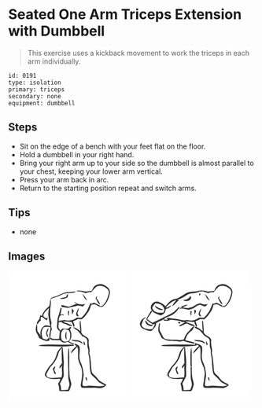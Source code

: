 # Seated One Arm Triceps Extension with Dumbbell
> This exercise uses a kickback movement to work the triceps in each arm individually.

``` 
id: 0191 
type: isolation 
primary: triceps 
secondary: none 
equipment: dumbbell 
``` 

## Steps

 - Sit on the edge of a bench with your feet flat on the floor.
 - Hold a dumbbell in your right hand.
 - Bring your right arm up to your side so the dumbbell is almost parallel to your chest, keeping your lower arm vertical.
 - Press your arm back in arc.
 - Return to the starting position repeat and switch arms.

## Tips

 - none

## Images

<svg width="184pt" height="200pt" viewBox="0 0 184 200" xmlns="http://www.w3.org/2000/svg">
  <g fill="#FFF">
    <path d="M0 0h184v200H0V0m130.98 23.97c-1.64 1.99-2.47 4.5-3.64 6.76-3.35.04-6.65.77-9.99.79-4.04-.97-8.11-1.91-12.27-1.09-.21.29-.62.89-.83 1.19 4.91-.98 9.4 1.07 13.97 2.44a18.23 18.23 0 0 1 8.29-1.34c3.08-2.94 5.24-6.94 8.98-9.09 4.26-1.36 9.19-.64 12.83 2.01 2.87 1.75 5.99 4.56 5.08 8.32-1.51 6.47-3.68 13.19-8.37 18.1-1.27 1.67-3.54 1.48-5.36 2.03l.08-1.25c-3.05-1.05-5.62-3.09-8.69-4.08-1.72.55-3.44 1.09-5.15 1.68l-.68-1.45c-1.35 4.23-3.54 8.1-5.13 12.23-2.44 3.8-5.24 7.42-8.56 10.49-2.25-.19-4.51-.29-6.76-.33-5.43 3.92-12.4 5.81-18.92 3.57-3 .47-6.01.88-8.99 1.45.12-2.64.72-5.27 2.12-7.53 1.53-1.07 3.51-2.03 5.08-.47.13-.64.25-1.27.37-1.91-1.66.03-3.32.11-4.97.23.7-2.6 1.34-5.23 1.65-7.92.75-.92.07-2.66-1.14-2.48-1.27 4.23-2.1 8.59-3.59 12.76-2.01 5.05-1.43 10.57-2.01 15.87-.4 3.25 1.88 5.81 4.58 7.21-1.43 3.8-.46 7.95-1.6 11.8-4.43-.35-9.32.75-13.19-2 .25-3.04.45-6.1.99-9.1.35-1.71 2.04-3.31 1.08-5.1-1.31-2.83-.75-5.93-.24-8.87-2.5-6.98-2.32-14.58-1.86-21.88.9-4.41 1.12-8.9.49-13.36 1.41-.87 2.66-2.14 4.34-2.45 5.14-.99 9.77-3.56 14.5-5.71 6.2-2.29 13.14-.35 19.24-3.03-.17-.26-.51-.78-.69-1.04-4.25.83-8.58 1.06-12.9 1.28-5.05.87-9.62 3.28-14.26 5.33-3.36 1.54-7.77 1.34-10.12 4.61-1.61 3.56-.71 7.71-2.3 11.32-4.96 3.8-9.45 8.84-11.22 14.94-.57-.31-1.72-.92-2.29-1.22-.61 2-1.13 4.04-1.54 6.09-1.66 1.7-2.95 3.69-3.94 5.84.45.76.9 1.53 1.36 2.29.95-2.43 2.51-4.56 4.74-5.95.31-1.84-1.19-5.35 1.47-5.83 2.91 1.46 4.94 4.37 8.11 5.46.33-1.39.64-2.78.95-4.17-.61.29-1.85.87-2.46 1.16-1.81-1.41-4.89-2.76-3.93-5.59 1.62-4.04 5.17-7.02 8.08-10.17.19 4.13-1.4 8.2-.5 12.31.88 5.08 1.46 10.23 2.96 15.19-2.29-.52-4.61-.89-6.92-1.27-6.92 1.86-9.51 10.3-7.79 16.63-1.12-2.36-2.38-4.69-4.42-6.4-2.04-3.95.11-8.63-1.96-12.5-.44 4.19-2.14 8.59-.53 12.73 1.44 3.01 3.48 5.75 4.44 8.98 4.78 2.27 9.77 5.71 15.33 4.18.4-1.12.8-2.24 1.24-3.35.49.49 1.48 1.48 1.97 1.98 4.45.38 8.94.74 13.4.59 1.04 1.02 2 2.13 3.18 2.99 3.02 1.18 6.27.17 9.33-.24 2.88 1.67 6.18 4.47 9.66 2.72-3.09-.79-5.9-2.29-8.68-3.8 5.2-4.3 4.45-12.56 1.6-17.96.56-1.14 2.22-2.07 1.77-3.49-1.77-1.38-3.1 1.54-4.56 2.16-2.8.2-5.62.36-8.38-.26-1.15 1.04-2.3 2.08-3.45 3.11-1.02-1.65-2.57-3.13-2.89-5.12-.04-2.54.44-5.06.55-7.6 1.4-.11 2.8-.25 4.2-.38 1.21 2.87 4.76 2.23 7 3.74 2.73 1.15 5.62 3.15 8.68 2.39l.86-.43c-4.37-2.77-9.61-4.1-14.48-5.87 4.32-1.42 8.79.3 13.21.11 1.37 2.56 2.16 5.38 3.43 8 2.48-2.75-.45-6.07-1.18-8.97 2.36-1.01 4.67-2.15 7.03-3.19 1.94-.43 3.91.32 5.88.2 4.07-2.31 6.46-6.37 9.24-9.95 3.14-3.34 3.95-8.01 5.46-12.18 2.66-.54 5.65-1.3 8.06.46 2.92 1.58 6.73 3.8 9.99 2.09 6.26-5.29 9.59-13.44 10.62-21.43.41-5.43-4.51-8.98-8.76-11.24-4.88-2.78-11.36-1.49-15.38 2.23M88.29 39.92c-3.2.81-6.56 1.13-9.58 2.55 4.05 1.26 8.29-.18 11.82-2.2.05-1.66.49-3.25.9-4.84-1.86.88-2.96 2.44-3.14 4.49m24.23-4.5c.65.93 1.34 1.83 2.06 2.72.85 3.27 3.04 5.74 6.03 7.26-2.45-3.48-4.14-7.88-8.09-9.98m21.9 3.73c-.43.96-.85 1.93-1.27 2.9 2.49 2.97 2.81 8.13 7.05 9.21-1.22-3.51-3.5-6.47-5.6-9.48.32-.76.63-1.52.95-2.27l-1.13-.36m-34.25 8.03c1.19 1.19 2.5 2.25 3.82 3.3-3.8 1.26-7.46 2.89-11.24 4.22-2.86-.21-5.71-.66-8.31-1.93-1.37-.44-4.19-1.04-3.62 1.32.25.25.75.73 1 .98 3.75.37 7.54 2.24 11.3.95 3.89-1.06 7.91-1.51 11.8-2.6 2.9-.82 5.78.38 8.54 1.17 1.62-1.11 2.82-2.67 3.91-4.28-3.82 1.86-7.99.9-11.91-.05-1.83-.93-3.27-2.53-5.29-3.08m3.43 18.01c-.51 1.92 1.66 5.38 3.67 3.9-.53-1.44-1.23-2.81-1.88-4.19.98-2.67 2-5.36 2.33-8.2-2.23 2.29-3 5.58-4.12 8.49m-6.89-7.71c.18 3.06.44 6.12.7 9.18 1.13-1.78 1.9-3.75 2.63-5.71-.96-1.29-2.02-2.52-3.33-3.47m-5.1 3.32c-.67 2.64-1.3 5.65.85 7.8-.05-2.23 0-4.47.56-6.64-.35-.29-1.06-.87-1.41-1.16m17.4 17.09c.07 4.73.24 9.49 1.01 14.17-3.41-2.67-7.01-5.48-11.45-6.07 2.46 2.34 5.54 3.88 8.04 6.18 2.17 2.41 4.02 5.09 6.33 7.38l-.95.72h2.81c2.04 1.71 5.17 2.85 5.59 5.83.59 4.32-.39 8.86 1.25 13.03 1.16 2.82-.09 5.91.87 8.76 2.44 9.76.81 20.11 3.72 29.76 3.25 3.79 7.32 6.81 10.43 10.75 2.64 3.33 7.07 4.04 10.31 6.56-8.98 2.91-18.5-.71-27.65.83-2.04.03-5.49.85-6.22-1.79.2-5.02 1.5-9.95 1.94-14.95-.51-7.11-1.98-14.24-5.15-20.67-2.96-6.9-.21-14.29-.93-21.42-.55-3.67-4.66-4.75-7.6-5.76-.6 1.84 1.46 2.58 2.49 3.65-3.19 3.37-7.7 6.35-8.35 11.31 3.46-3.24 6.59-6.81 9.79-10.3 2.77 7.12-.36 15.05 2.26 22.22 1.1 4.48 4.02 8.32 4.61 12.94 1.87 7.95-.89 16-1.72 23.9.43 1.36.76 3.7 2.66 3.55 7.57.88 15.21-.56 22.8.41 5.05.84 10.89-.56 13.75-5.12-3.32-1.78-6.7-3.49-9.84-5.58-2.69-1.72-3.94-4.85-6.28-6.95-2.36-2.49-6.05-4.34-6.34-8.17-1.29-9.22-.93-18.7-3.6-27.7 1.88-6.49-2.36-12.97-.62-19.49-1.42-6.31-9.74-6.09-11.58-11.99.22-6.08-.62-12.24-1.47-18.26-.23.57-.68 1.7-.91 2.27m4.24 23.36c.31.31.31.31 0 0m-17.46 3.84c3.64 3.95 9.53 1.75 13.89 4.17 1.35.72 2.7 1.46 4.09 2.12-3.19-7.08-11.92-4.57-17.98-6.29m19.1 2.21c.28 2.23-.71 5.59 2.34 6.25.17-2.39-.61-4.59-2.34-6.25m-68.95 7.34c6.03.76 12.11.38 18.16.45 12.15.39 24.43.86 36.47-.99-.5-.56-1-1.11-1.5-1.66-14.33.58-28.76-.43-43.12.23-3.4.21-7.04-.01-10.01 1.97m29.38 8.83c-2.13 4.56-2.54 9.91-5.84 13.91-2.42 4.48-6.89 7.38-9.18 11.95-1.75 3.36-5.01 6.44-4.3 10.57 3.88 5.98 11.71 4.93 17.85 5.32 1.87.08 4.13-1.22 5.6.48-.95 2.26-2.22 4.38-3.5 6.47 1.3 3.58 1.56 7.38 2.04 11.13 3.61.45 7.25.06 10.87.37 1.46.07 3.59.33 4.38-1.26 1.38-2.99 2.3-6.2 3.07-9.4-.66-5.06-2.97-9.83-2.93-15-.81-13.73.34-27.53-.84-41.23-.66 1.99-1.17 4.04-1.2 6.15-.76 13 .51 26.02.2 39.03-.26 4.12 1.75 7.97 1.8 12.06-.58 2.55-1.49 5-2.36 7.45-3.4.17-6.79.46-10.2.51-.29-3.28-.38-6.68-2.06-9.62 2.1-3.64 3.9-7.46 5.83-11.19.15-3.04.07-6.08-.1-9.11-.48-5.66 1.04-11.33-.03-16.95-.24-6.33-1.01-12.62-1.62-18.9-.29-.06-.89-.18-1.19-.24-2.6 2.01-4.5 4.78-6.29 7.5m42.4 39.47c.37 1.99.82 4.09 2.72 5.18-.25-1.94-.65-3.85-.98-5.77-.43.15-1.3.44-1.74.59z"/>
    <path d="M53.99 86.16c3.53-.64 7.24-1.2 10.59.5-.34 3.42-.86 6.83-1.76 10.16-.7 2.39.98 4.99-.66 7.19l-.35-1.95c-.71.74-2.12 2.21-2.83 2.94-2.57-.42-6.19-.68-7.16-3.62-1.27-5.1-1.49-11 2.17-15.22m7.28 15.59c-.53-2.08-1.47-4.03-2-6.11.02-2.87 2.4-5.28 1.9-8.23-3.43 3.87-5.38 11.3.1 14.34zM83.31 90.11c2.47-1.79 5.7-.13 8.37.37 2 1.36 2.43 4.23 2.75 6.49-.1 3.78.41 9.04-3.93 10.71-3.09 1.07-8.15.61-9.14-3.18-1.42-4.65-1.62-10.63 1.95-14.39m6.07 15.23c-1.21-4.5-.55-9.12-.56-13.7-1.82 4.3-3.62 10.17.56 13.7zM81.64 117.36c-.3 7.79-.24 15.59.38 23.36-1.41 2.7-5 5.17-3.55 8.54 1.18-1.54 2.31-3.13 3.51-4.66-1.08 6.02 1.34 12.34-.91 18.15-7.17-.13-14.62 2.16-21.55-.62-1.23-1.68-1.91-3.99-.76-5.89 2.02-3.16 3.52-6.65 5.68-9.73 5.94-5.68 10.45-13.03 12.3-21.09.78-3.12 3.21-5.43 4.9-8.06M68.4 150.85c.68 2.34 1.56 4.63 2.47 6.89.47-.16 1.41-.47 1.88-.62-.77-2-1.55-4.01-2.62-5.87.62-1.88 1.26-3.74 1.73-5.66-1.73 1.18-4.05 2.82-3.46 5.26z"/>
  </g>
  <g fill="#333">
    <path d="M130.98 23.97c4.02-3.72 10.5-5.01 15.38-2.23 4.25 2.26 9.17 5.81 8.76 11.24-1.03 7.99-4.36 16.14-10.62 21.43-3.26 1.71-7.07-.51-9.99-2.09-2.41-1.76-5.4-1-8.06-.46-1.51 4.17-2.32 8.84-5.46 12.18-2.78 3.58-5.17 7.64-9.24 9.95-1.97.12-3.94-.63-5.88-.2-2.36 1.04-4.67 2.18-7.03 3.19.73 2.9 3.66 6.22 1.18 8.97-1.27-2.62-2.06-5.44-3.43-8-4.42.19-8.89-1.53-13.21-.11 4.87 1.77 10.11 3.1 14.48 5.87l-.86.43c-3.06.76-5.95-1.24-8.68-2.39-2.24-1.51-5.79-.87-7-3.74-1.4.13-2.8.27-4.2.38-.11 2.54-.59 5.06-.55 7.6.32 1.99 1.87 3.47 2.89 5.12 1.15-1.03 2.3-2.07 3.45-3.11 2.76.62 5.58.46 8.38.26 1.46-.62 2.79-3.54 4.56-2.16.45 1.42-1.21 2.35-1.77 3.49 2.85 5.4 3.6 13.66-1.6 17.96 2.78 1.51 5.59 3.01 8.68 3.8-3.48 1.75-6.78-1.05-9.66-2.72-3.06.41-6.31 1.42-9.33.24-1.18-.86-2.14-1.97-3.18-2.99-4.46.15-8.95-.21-13.4-.59-.49-.5-1.48-1.49-1.97-1.98-.44 1.11-.84 2.23-1.24 3.35-5.56 1.53-10.55-1.91-15.33-4.18-.96-3.23-3-5.97-4.44-8.98-1.61-4.14.09-8.54.53-12.73 2.07 3.87-.08 8.55 1.96 12.5 2.04 1.71 3.3 4.04 4.42 6.4-1.72-6.33.87-14.77 7.79-16.63 2.31.38 4.63.75 6.92 1.27-1.5-4.96-2.08-10.11-2.96-15.19-.9-4.11.69-8.18.5-12.31-2.91 3.15-6.46 6.13-8.08 10.17-.96 2.83 2.12 4.18 3.93 5.59.61-.29 1.85-.87 2.46-1.16-.31 1.39-.62 2.78-.95 4.17-3.17-1.09-5.2-4-8.11-5.46-2.66.48-1.16 3.99-1.47 5.83-2.23 1.39-3.79 3.52-4.74 5.95-.46-.76-.91-1.53-1.36-2.29.99-2.15 2.28-4.14 3.94-5.84.41-2.05.93-4.09 1.54-6.09.57.3 1.72.91 2.29 1.22 1.77-6.1 6.26-11.14 11.22-14.94 1.59-3.61.69-7.76 2.3-11.32 2.35-3.27 6.76-3.07 10.12-4.61 4.64-2.05 9.21-4.46 14.26-5.33 4.32-.22 8.65-.45 12.9-1.28.18.26.52.78.69 1.04-6.1 2.68-13.04.74-19.24 3.03-4.73 2.15-9.36 4.72-14.5 5.71-1.68.31-2.93 1.58-4.34 2.45.63 4.46.41 8.95-.49 13.36-.46 7.3-.64 14.9 1.86 21.88-.51 2.94-1.07 6.04.24 8.87.96 1.79-.73 3.39-1.08 5.1-.54 3-.74 6.06-.99 9.1 3.87 2.75 8.76 1.65 13.19 2 1.14-3.85.17-8 1.6-11.8-2.7-1.4-4.98-3.96-4.58-7.21.58-5.3 0-10.82 2.01-15.87 1.49-4.17 2.32-8.53 3.59-12.76 1.21-.18 1.89 1.56 1.14 2.48-.31 2.69-.95 5.32-1.65 7.92 1.65-.12 3.31-.2 4.97-.23-.12.64-.24 1.27-.37 1.91-1.57-1.56-3.55-.6-5.08.47-1.4 2.26-2 4.89-2.12 7.53 2.98-.57 5.99-.98 8.99-1.45 6.52 2.24 13.49.35 18.92-3.57 2.25.04 4.51.14 6.76.33 3.32-3.07 6.12-6.69 8.56-10.49 1.59-4.13 3.78-8 5.13-12.23l.68 1.45c1.71-.59 3.43-1.13 5.15-1.68 3.07.99 5.64 3.03 8.69 4.08l-.08 1.25c1.82-.55 4.09-.36 5.36-2.03 4.69-4.91 6.86-11.63 8.37-18.1.91-3.76-2.21-6.57-5.08-8.32-3.64-2.65-8.57-3.37-12.83-2.01-3.74 2.15-5.9 6.15-8.98 9.09-2.84-.21-5.66.26-8.29 1.34-4.57-1.37-9.06-3.42-13.97-2.44.21-.3.62-.9.83-1.19 4.16-.82 8.23.12 12.27 1.09 3.34-.02 6.64-.75 9.99-.79 1.17-2.26 2-4.77 3.64-6.76M53.99 86.16c-3.66 4.22-3.44 10.12-2.17 15.22.97 2.94 4.59 3.2 7.16 3.62.71-.73 2.12-2.2 2.83-2.94l.35 1.95c1.64-2.2-.04-4.8.66-7.19.9-3.33 1.42-6.74 1.76-10.16-3.35-1.7-7.06-1.14-10.59-.5m29.32 3.95c-3.57 3.76-3.37 9.74-1.95 14.39.99 3.79 6.05 4.25 9.14 3.18 4.34-1.67 3.83-6.93 3.93-10.71-.32-2.26-.75-5.13-2.75-6.49-2.67-.5-5.9-2.16-8.37-.37z"/>
    <path d="M88.29 39.92c.18-2.05 1.28-3.61 3.14-4.49-.41 1.59-.85 3.18-.9 4.84-3.53 2.02-7.77 3.46-11.82 2.2 3.02-1.42 6.38-1.74 9.58-2.55zM112.52 35.42c3.95 2.1 5.64 6.5 8.09 9.98-2.99-1.52-5.18-3.99-6.03-7.26-.72-.89-1.41-1.79-2.06-2.72zM134.42 39.15l1.13.36c-.32.75-.63 1.51-.95 2.27 2.1 3.01 4.38 5.97 5.6 9.48-4.24-1.08-4.56-6.24-7.05-9.21.42-.97.84-1.94 1.27-2.9zM100.17 47.18c2.02.55 3.46 2.15 5.29 3.08 3.92.95 8.09 1.91 11.91.05-1.09 1.61-2.29 3.17-3.91 4.28-2.76-.79-5.64-1.99-8.54-1.17-3.89 1.09-7.91 1.54-11.8 2.6-3.76 1.29-7.55-.58-11.3-.95-.25-.25-.75-.73-1-.98-.57-2.36 2.25-1.76 3.62-1.32 2.6 1.27 5.45 1.72 8.31 1.93 3.78-1.33 7.44-2.96 11.24-4.22-1.32-1.05-2.63-2.11-3.82-3.3zM103.6 65.19c1.12-2.91 1.89-6.2 4.12-8.49-.33 2.84-1.35 5.53-2.33 8.2.65 1.38 1.35 2.75 1.88 4.19-2.01 1.48-4.18-1.98-3.67-3.9zM96.71 57.48c1.31.95 2.37 2.18 3.33 3.47-.73 1.96-1.5 3.93-2.63 5.71-.26-3.06-.52-6.12-.7-9.18zM91.61 60.8c.35.29 1.06.87 1.41 1.16-.56 2.17-.61 4.41-.56 6.64-2.15-2.15-1.52-5.16-.85-7.8zM109.01 77.89c.23-.57.68-1.7.91-2.27.85 6.02 1.69 12.18 1.47 18.26 1.84 5.9 10.16 5.68 11.58 11.99-1.74 6.52 2.5 13 .62 19.49 2.67 9 2.31 18.48 3.6 27.7.29 3.83 3.98 5.68 6.34 8.17 2.34 2.1 3.59 5.23 6.28 6.95 3.14 2.09 6.52 3.8 9.84 5.58-2.86 4.56-8.7 5.96-13.75 5.12-7.59-.97-15.23.47-22.8-.41-1.9.15-2.23-2.19-2.66-3.55.83-7.9 3.59-15.95 1.72-23.9-.59-4.62-3.51-8.46-4.61-12.94-2.62-7.17.51-15.1-2.26-22.22-3.2 3.49-6.33 7.06-9.79 10.3.65-4.96 5.16-7.94 8.35-11.31-1.03-1.07-3.09-1.81-2.49-3.65 2.94 1.01 7.05 2.09 7.6 5.76.72 7.13-2.03 14.52.93 21.42 3.17 6.43 4.64 13.56 5.15 20.67-.44 5-1.74 9.93-1.94 14.95.73 2.64 4.18 1.82 6.22 1.79 9.15-1.54 18.67 2.08 27.65-.83-3.24-2.52-7.67-3.23-10.31-6.56-3.11-3.94-7.18-6.96-10.43-10.75-2.91-9.65-1.28-20-3.72-29.76-.96-2.85.29-5.94-.87-8.76-1.64-4.17-.66-8.71-1.25-13.03-.42-2.98-3.55-4.12-5.59-5.83h-2.81l.95-.72c-2.31-2.29-4.16-4.97-6.33-7.38-2.5-2.3-5.58-3.84-8.04-6.18 4.44.59 8.04 3.4 11.45 6.07-.77-4.68-.94-9.44-1.01-14.17zM61.27 101.75c-5.48-3.04-3.53-10.47-.1-14.34.5 2.95-1.88 5.36-1.9 8.23.53 2.08 1.47 4.03 2 6.11zM89.38 105.34c-4.18-3.53-2.38-9.4-.56-13.7.01 4.58-.65 9.2.56 13.7zM113.25 101.25c.31.31.31.31 0 0z"/>
    <path d="M95.79 105.09c6.06 1.72 14.79-.79 17.98 6.29-1.39-.66-2.74-1.4-4.09-2.12-4.36-2.42-10.25-.22-13.89-4.17zM114.89 107.3c1.73 1.66 2.51 3.86 2.34 6.25-3.05-.66-2.06-4.02-2.34-6.25zM45.94 114.64c2.97-1.98 6.61-1.76 10.01-1.97 14.36-.66 28.79.35 43.12-.23.5.55 1 1.1 1.5 1.66-12.04 1.85-24.32 1.38-36.47.99-6.05-.07-12.13.31-18.16-.45zM75.32 123.47c1.79-2.72 3.69-5.49 6.29-7.5.3.06.9.18 1.19.24.61 6.28 1.38 12.57 1.62 18.9 1.07 5.62-.45 11.29.03 16.95.17 3.03.25 6.07.1 9.11-1.93 3.73-3.73 7.55-5.83 11.19 1.68 2.94 1.77 6.34 2.06 9.62 3.41-.05 6.8-.34 10.2-.51.87-2.45 1.78-4.9 2.36-7.45-.05-4.09-2.06-7.94-1.8-12.06.31-13.01-.96-26.03-.2-39.03.03-2.11.54-4.16 1.2-6.15 1.18 13.7.03 27.5.84 41.23-.04 5.17 2.27 9.94 2.93 15-.77 3.2-1.69 6.41-3.07 9.4-.79 1.59-2.92 1.33-4.38 1.26-3.62-.31-7.26.08-10.87-.37-.48-3.75-.74-7.55-2.04-11.13 1.28-2.09 2.55-4.21 3.5-6.47-1.47-1.7-3.73-.4-5.6-.48-6.14-.39-13.97.66-17.85-5.32-.71-4.13 2.55-7.21 4.3-10.57 2.29-4.57 6.76-7.47 9.18-11.95 3.3-4 3.71-9.35 5.84-13.91m6.32-6.11c-1.69 2.63-4.12 4.94-4.9 8.06-1.85 8.06-6.36 15.41-12.3 21.09-2.16 3.08-3.66 6.57-5.68 9.73-1.15 1.9-.47 4.21.76 5.89 6.93 2.78 14.38.49 21.55.62 2.25-5.81-.17-12.13.91-18.15-1.2 1.53-2.33 3.12-3.51 4.66-1.45-3.37 2.14-5.84 3.55-8.54-.62-7.77-.68-15.57-.38-23.36z"/>
    <path d="M68.4 150.85c-.59-2.44 1.73-4.08 3.46-5.26-.47 1.92-1.11 3.78-1.73 5.66 1.07 1.86 1.85 3.87 2.62 5.87-.47.15-1.41.46-1.88.62-.91-2.26-1.79-4.55-2.47-6.89zM117.72 162.94c.44-.15 1.31-.44 1.74-.59.33 1.92.73 3.83.98 5.77-1.9-1.09-2.35-3.19-2.72-5.18z"/>
  </g>
</svg>

<svg width="184pt" height="200pt" viewBox="0 0 184 200" xmlns="http://www.w3.org/2000/svg">
  <g fill="#FFF">
    <path d="M0 0h184v200H0V0m130.98 23.96c-1.65 1.99-2.47 4.5-3.63 6.77-3.32.11-6.61.52-9.9.93-4.51-1.43-9.31-2.12-13.99-1.08-6.65 1.9-14.27.3-20.27 4.38-3.56 2.72-7.58 4.69-11.5 6.81-2.65 1.31-5.83.9-8.39 2.45-4.36 2.13-7.05 6.31-10.24 9.78-3.15-3.14-7.09-5.37-11.25-6.87-6.79-2.06-13.96 6.4-10.29 12.65l.85-.19-1.23 2.34-.57-.4c-2.04 4.27-5.18 7.96-6.81 12.42 2.48 3.51 6.61 5.36 10.04 7.81l3.18-.6c-1.15 2.65-2.33 5.3-3.88 7.74-2.9.52-5.85.44-8.7-.33a10.35 10.35 0 0 1-7.92-5.56c.54-3.3 2.04-6.34 3.33-9.39 1.32-.82 2.63-1.68 3.81-2.7-5 .7-8.79 5.19-9.72 9.97.03 4.86 4.68 8.04 8.95 9.18 3.32 1.26 8.13 3.33 10.8-.16 2.24-2.87 5.67-5.8 4.93-9.85 4.61-3.5 10.91-4.18 14.81-8.62 4.42-1.76 9.14-3.11 12.93-6.11 2.91-2.08 5.04-5.04 7.16-7.88 2.2.33 4.41.08 6.61.19 2.96.51 5.8 1.98 8.84 1.79 2.36-.7 4.8-1.28 7.03-2.34 3.25-2.25 6.33-5.27 10.6-5.12 1.99 1.19 4.18 2.06 6.48 2.45 2.2-.27 3.1-2.55 4.35-4.06-3.58 1.54-7.7 1.47-10.98-.79-4.52.55-8.52 2.9-12.06 5.63-2.15.45-4.23 1.16-6.36 1.65-2.76.04-5.49-.49-8.22-.78.04-.3.12-.91.17-1.21 2.64-.45 5.25-1.42 6.83-3.73-3.45 1.21-6.93 2.29-10.44 3.31l2.76.7c-1.62.78-3.3 1.44-4.98 2.09.01-.71.04-2.13.05-2.83-2.45 2.73-5.09 5.29-7.69 7.88-3.02 2.2-6.38 3.89-9.68 5.62-8.02 3.54-15.56 8.06-23.66 11.42-2.67-1.82-5.33-3.68-7.87-5.69 1.76-4.55 5.81-7.66 7.45-12.33 3.45 3.71 8.55 5.2 13.2 6.87 2.29-1.29 5.15-2.34 6.14-5.03 1.06-1.53.7-3.85 2.05-5.1 3.46-.26 6.18-2.65 7.91-5.5-2.44.99-4.4 3-6.98 3.64-.32-.13-.97-.4-1.3-.53 4.49-4.67 9.29-9.42 15.84-10.93-2.46 2.85-4.79 5.84-6.56 9.17 4.48-1.93 6.66-6.72 11.01-8.87-1.06-.12-2.11-.25-3.16-.37 4.89-2.09 9.9-4.08 14.19-7.29 4.57-3.52 10.7-2.33 15.89-4.1 3.19-1.03 6.6-2.53 10-1.54 2.4.77 4.75 1.69 7.19 2.35 2.68-1.06 5.54-1.55 8.42-1.36 2.87-2.86 5.06-6.47 8.42-8.81 5.29-2.27 11.52-.3 15.65 3.45 2.45 1.63 3.44 4.79 2.6 7.58-1.65 6.11-3.69 12.48-8.19 17.13-1.28 1.65-3.55 1.49-5.37 2.05.04-.31.1-.93.14-1.24-3.05-1.07-5.64-3.07-8.7-4.12-1.65.52-3.3 1.03-4.93 1.6l-.97-1.17c-1.41 4.12-3.51 7.95-5.09 12-2.46 3.84-5.25 7.53-8.68 10.55-2.18-.2-4.39-.49-6.57-.22-3.16 1.47-6.1 3.63-9.63 4.13-3.14.63-6.32-.01-9.41-.61-4.64 1.27-9.21-.26-13.75-1.15-4.29-1.12-8.82-.73-13.08-1.88-1.29 0-2.69-.56-3.89.16.09 1.06 1.01 1.73 1.55 2.56-2.03.01-4.05-.19-6.07-.42l-.15 1.91c2.33.04 4.66.06 6.99.02 3.13-2.42 7.21-1.28 10.77-.79 3.46.69 7.15.79 10.22 2.72 1.42.02 2.85.08 4.28.16-2.67 2.39-6.2 3.38-9.09 5.44.91.32 1.86 1.28 2.86.58 3.22-1.09 6.04-3.43 9.47-3.82 3.52 1.49 7.09 4.47 11.12 3.49l.96-.38c-4.59-2.52-9.67-4.14-14.65-5.76 4.41-1.55 8.96.46 13.48.02.86 2.4 1.56 4.89 2.83 7.12l1.58.01c-.16-2.83-1.42-5.43-2.41-8.04 2.38-1.01 4.69-2.15 7.05-3.18 1.97-.44 3.96.34 5.94.18 3.98-2.35 6.4-6.32 9.14-9.89 3.14-3.38 4-8.05 5.52-12.26 2.63-.5 5.6-1.25 7.99.48 2.94 1.57 6.78 3.86 10.03 2.09 6.25-5.31 9.61-13.44 10.61-21.44.41-5.24-4.2-8.71-8.26-10.98-4.95-3.04-11.72-1.9-15.88 1.98m-26.47 13.59c1.47.42 2.48-2.01 1.6-3.05-1.41-.38-2.32 2.04-1.6 3.05m7.99-2.2c.66.96 1.36 1.9 2.09 2.82.83 3.32 3.11 5.75 6.11 7.29-2.5-3.52-4.26-7.9-8.2-10.11m-21.66 2.97c-1.79 4.65-6.59 6.13-11.12 6.47 4.08 2.71 11.3 1.49 12.61-3.76-.45-.93-.95-1.83-1.49-2.71m43.6.79c-.43.97-.86 1.95-1.29 2.92 2.46 2.89 2.74 8.1 6.86 9.14-.9-3.58-3.43-6.39-5.41-9.4l.96-2.22-1.12-.44m-30.91 26.73c-.12 2.36 2.06 3.41 3.9 4.17-.56-1.77-1.27-3.48-2.02-5.18.92-2.49 1.86-5 2.15-7.67-1.82 2.6-3.54 5.51-4.03 8.68m-6.64-6.45c.18 2.47.27 4.95.62 7.41.82-2.04 2.95-4.45 1.78-6.7-.79-.27-1.59-.51-2.4-.71m-5.32 1.47c-.76 2.68-.98 5.55.72 7.92.15-2.3.25-4.62.73-6.88-.36-.26-1.09-.78-1.45-1.04M22.02 75.95c.19 2.77 1.75 5.47 4.21 6.82 2.49 1.53 6.23 2.95 7.86-.46-1.86-.03-3.83.22-5.55-.67-2.93-.98-3.54-4.82-6.52-5.69m86.87.39c.29 5.24.21 10.52 1.13 15.71-3.71-2.57-7.46-5.98-11.86-6.91-.18.3-.55.92-.73 1.23 1.86 1.82 4.51 2.34 6.63 3.77 3.71 2.19 5.45 6.39 8.7 9.1 2.4 2.18 6.51 2.81 7.5 6.29.86 4.5-.37 9.28 1.39 13.65 1.12 2.89-.1 6.05.9 8.97 2.39 9.7.76 19.99 3.7 29.56 3.27 3.73 7.28 6.77 10.39 10.68 2.66 3.32 7.07 4.08 10.34 6.56-8.09 2.63-16.68-.09-24.97.54-2.49.2-5.07.8-7.53.13-1.96-.62-1.36-2.91-1.19-4.45.64-3.7 1.04-7.43 1.73-11.12-.11-5.77-1.29-11.51-3.11-16.99-1.17-3.01-2.86-5.87-3.14-9.15-1.26-5.92 1.37-11.93-.05-17.82-1.82-4.64-7.82-4.04-11.45-6.36.43 1.06.83 2.13 1.26 3.19-4.91-.15-9.82-.64-14.74-.33-11.25-.02-22.52-.56-33.74.48-1.5.17-2.83.94-4.18 1.55 6.34.85 12.74.33 19.11.49 11.51.43 23.13.72 34.56-.85.46-.37 1.4-1.12 1.87-1.49.83.65 1.66 1.3 2.49 1.96-3.21 3.44-7.66 6.45-8.49 11.41 3.57-3.14 6.64-6.8 9.89-10.26 2.69 6.91-.24 14.59 2.06 21.6 1.33 5.3 4.78 9.89 5.12 15.46 1.19 4.39-.44 8.77-.65 13.16-.08 4.06-2.95 8.47.01 12.13 5.32 1.21 10.76.17 16.14.31 4.03-.06 8.05.5 12.08.51 3.72-.02 6.94-2.17 9.51-4.67-.76-.75-1.52-1.49-2.29-2.22-4.31-1.8-8.8-4.03-11.33-8.15-2.14-3.15-5.56-5.11-7.86-8.1-1.93-4.71-1.25-9.97-2.04-14.92-.34-5.27-.98-10.53-2.44-15.62 1.84-6.52-2.35-13.03-.65-19.59-1.49-6.18-9.62-6.04-11.55-11.81.52-5.64-1.13-11.21-.89-16.87-.4-.19-1.22-.57-1.63-.76m-35.76 1.72c-1.57 1.04.33 3.35 1.72 2.23 1.59-1-.34-3.42-1.72-2.23m-29.7 2.01c-.69 4.23-2.28 8.62-1.02 12.9 1.37 3.27 3.63 6.12 4.69 9.55 2.93 1.44 5.83 3.02 8.93 4.06 5.73 1.16 11.66.13 17.39 1.33 2.28.7 4.42-.45 6.6-.95 5.34 2.22 11.16 2.71 16.65 4.51.05-.77.53-2.03-.54-2.32-4.2-1.39-8.55-2.17-12.84-3.2 1.19-6.18 5.11-11.89 10.6-14.97 1.33-2.36 2.46-4.82 3.73-7.21-4.32 1.57-5.96 5.88-9.26 8.63-3.41 3.37-5.9 7.53-7.24 12.14-2.67.36-5.26 1.68-8 1.11-4.22-.78-8.53-.1-12.76-.69-3.18-.19-6.76.02-9.43-2.01-2.27-2.58-3.18-6-5.03-8.85-2.84-3.9-2.04-9.14-1-13.52-.36-.13-1.1-.39-1.47-.51M113.35 101c.35.33.35.33 0 0m-17.14 4.45c3.45 3.37 8.67 1.63 12.77 3.47 1.64.8 3.2 1.73 4.85 2.49-3.13-6.84-11.58-4.97-17.62-5.96m18.67 1.77c.25 2.31-.65 5.59 2.36 6.45.15-2.45-.59-4.74-2.36-6.45m-37.06 12.69c-4.71 4.87-4.09 12.4-8.38 17.52-2.42 4.46-6.88 7.35-9.16 11.9-1.75 3.36-4.99 6.44-4.28 10.57 3.69 5.79 11.19 4.94 17.11 5.34 2.1.25 4.61-1.31 6.32.43-.93 2.28-2.19 4.4-3.48 6.49 1.28 3.59 1.56 7.4 2.05 11.15 3.31.42 6.64.09 9.96.32 1.64.05 3.48.42 4.91-.61 1.73-3.1 2.58-6.61 3.44-10.03-.59-4.74-2.73-9.2-2.88-14.02-.16-3.98-.55-7.98-.13-11.97-.48-.1-1.45-.31-1.94-.41.14 5.13.24 10.27.17 15.41-.24 4.11 1.75 7.94 1.79 12.02-.56 2.55-1.49 4.99-2.34 7.45-3.4.16-6.79.45-10.19.51-.3-3.28-.4-6.68-2.06-9.63 2.09-3.67 3.93-7.48 5.84-11.24.33-4.71-.39-9.41-.12-14.12.99-10.28-.85-20.56-1.63-30.8-2.27-.85-3.55 2.42-5 3.72m13.3 24.14c-.41 1.55 1.1 2.18 2.15 2.84-.69-10.04.48-20.16-.78-30.16-2.51 8.87-.92 18.24-1.37 27.32m26.57 18.92c.4 2.02.98 4.04 2.72 5.31-.22-2-.61-3.98-.94-5.96-.44.16-1.33.49-1.78.65z"/>
    <path d="M37.47 49.43c5.53.08 12.3 2.6 13.53 8.65 1.1 2.07-.4 4.05-1.4 5.79-5.5.34-12.27.54-15.54-4.84-3.17-3.47 1.81-6.65 3.41-9.6m-.7 3.38c.71 1.64 1.27 3.54 2.99 4.42 2.83 1.84 6.75 4 9.85 1.63-4.78-.92-8.99-3.15-12.84-6.05zM76.57 126.1c.66-3.4 3.2-5.92 5.05-8.71-.22 7.24-.3 14.51.34 21.73.57 3.68-5.74 6.39-3.18 9.81 1.1-1.43 2.11-2.92 3.21-4.35-1.01 6.01 1.14 12.25-.83 18.13-7.01-.06-14.19 2.02-21.04-.33-2.29-1.41-2.5-4.95-.88-6.99 1.87-2.88 3.2-6.08 5.2-8.87 5.77-5.53 10.21-12.61 12.13-20.42m-8.18 24.73c.69 2.34 1.55 4.63 2.45 6.91.47-.16 1.43-.49 1.91-.65-.75-1.97-1.52-3.95-2.61-5.76.61-1.97 1.26-3.92 1.68-5.93-1.58 1.41-4.03 2.95-3.43 5.43z"/>
  </g>
  <g fill="#333">
    <path d="M130.98 23.96c4.16-3.88 10.93-5.02 15.88-1.98 4.06 2.27 8.67 5.74 8.26 10.98-1 8-4.36 16.13-10.61 21.44-3.25 1.77-7.09-.52-10.03-2.09-2.39-1.73-5.36-.98-7.99-.48-1.52 4.21-2.38 8.88-5.52 12.26-2.74 3.57-5.16 7.54-9.14 9.89-1.98.16-3.97-.62-5.94-.18-2.36 1.03-4.67 2.17-7.05 3.18.99 2.61 2.25 5.21 2.41 8.04l-1.58-.01c-1.27-2.23-1.97-4.72-2.83-7.12-4.52.44-9.07-1.57-13.48-.02 4.98 1.62 10.06 3.24 14.65 5.76l-.96.38c-4.03.98-7.6-2-11.12-3.49-3.43.39-6.25 2.73-9.47 3.82-1 .7-1.95-.26-2.86-.58 2.89-2.06 6.42-3.05 9.09-5.44-1.43-.08-2.86-.14-4.28-.16-3.07-1.93-6.76-2.03-10.22-2.72-3.56-.49-7.64-1.63-10.77.79-2.33.04-4.66.02-6.99-.02l.15-1.91c2.02.23 4.04.43 6.07.42-.54-.83-1.46-1.5-1.55-2.56 1.2-.72 2.6-.16 3.89-.16 4.26 1.15 8.79.76 13.08 1.88 4.54.89 9.11 2.42 13.75 1.15 3.09.6 6.27 1.24 9.41.61 3.53-.5 6.47-2.66 9.63-4.13 2.18-.27 4.39.02 6.57.22 3.43-3.02 6.22-6.71 8.68-10.55 1.58-4.05 3.68-7.88 5.09-12l.97 1.17c1.63-.57 3.28-1.08 4.93-1.6 3.06 1.05 5.65 3.05 8.7 4.12-.04.31-.1.93-.14 1.24 1.82-.56 4.09-.4 5.37-2.05 4.5-4.65 6.54-11.02 8.19-17.13.84-2.79-.15-5.95-2.6-7.58-4.13-3.75-10.36-5.72-15.65-3.45-3.36 2.34-5.55 5.95-8.42 8.81-2.88-.19-5.74.3-8.42 1.36-2.44-.66-4.79-1.58-7.19-2.35-3.4-.99-6.81.51-10 1.54-5.19 1.77-11.32.58-15.89 4.1-4.29 3.21-9.3 5.2-14.19 7.29 1.05.12 2.1.25 3.16.37-4.35 2.15-6.53 6.94-11.01 8.87 1.77-3.33 4.1-6.32 6.56-9.17-6.55 1.51-11.35 6.26-15.84 10.93.33.13.98.4 1.3.53 2.58-.64 4.54-2.65 6.98-3.64-1.73 2.85-4.45 5.24-7.91 5.5-1.35 1.25-.99 3.57-2.05 5.1-.99 2.69-3.85 3.74-6.14 5.03-4.65-1.67-9.75-3.16-13.2-6.87-1.64 4.67-5.69 7.78-7.45 12.33 2.54 2.01 5.2 3.87 7.87 5.69 8.1-3.36 15.64-7.88 23.66-11.42 3.3-1.73 6.66-3.42 9.68-5.62 2.6-2.59 5.24-5.15 7.69-7.88-.01.7-.04 2.12-.05 2.83 1.68-.65 3.36-1.31 4.98-2.09l-2.76-.7c3.51-1.02 6.99-2.1 10.44-3.31-1.58 2.31-4.19 3.28-6.83 3.73-.05.3-.13.91-.17 1.21 2.73.29 5.46.82 8.22.78 2.13-.49 4.21-1.2 6.36-1.65 3.54-2.73 7.54-5.08 12.06-5.63 3.28 2.26 7.4 2.33 10.98.79-1.25 1.51-2.15 3.79-4.35 4.06-2.3-.39-4.49-1.26-6.48-2.45-4.27-.15-7.35 2.87-10.6 5.12-2.23 1.06-4.67 1.64-7.03 2.34-3.04.19-5.88-1.28-8.84-1.79-2.2-.11-4.41.14-6.61-.19-2.12 2.84-4.25 5.8-7.16 7.88-3.79 3-8.51 4.35-12.93 6.11-3.9 4.44-10.2 5.12-14.81 8.62.74 4.05-2.69 6.98-4.93 9.85-2.67 3.49-7.48 1.42-10.8.16-4.27-1.14-8.92-4.32-8.95-9.18.93-4.78 4.72-9.27 9.72-9.97-1.18 1.02-2.49 1.88-3.81 2.7-1.29 3.05-2.79 6.09-3.33 9.39a10.35 10.35 0 0 0 7.92 5.56c2.85.77 5.8.85 8.7.33 1.55-2.44 2.73-5.09 3.88-7.74l-3.18.6c-3.43-2.45-7.56-4.3-10.04-7.81 1.63-4.46 4.77-8.15 6.81-12.42l.57.4 1.23-2.34-.85.19c-3.67-6.25 3.5-14.71 10.29-12.65 4.16 1.5 8.1 3.73 11.25 6.87 3.19-3.47 5.88-7.65 10.24-9.78 2.56-1.55 5.74-1.14 8.39-2.45 3.92-2.12 7.94-4.09 11.5-6.81 6-4.08 13.62-2.48 20.27-4.38 4.68-1.04 9.48-.35 13.99 1.08 3.29-.41 6.58-.82 9.9-.93 1.16-2.27 1.98-4.78 3.63-6.77M37.47 49.43c-1.6 2.95-6.58 6.13-3.41 9.6 3.27 5.38 10.04 5.18 15.54 4.84 1-1.74 2.5-3.72 1.4-5.79-1.23-6.05-8-8.57-13.53-8.65z"/>
    <path d="M104.51 37.55c-.72-1.01.19-3.43 1.6-3.05.88 1.04-.13 3.47-1.6 3.05zM112.5 35.35c3.94 2.21 5.7 6.59 8.2 10.11-3-1.54-5.28-3.97-6.11-7.29-.73-.92-1.43-1.86-2.09-2.82zM90.84 38.32c.54.88 1.04 1.78 1.49 2.71-1.31 5.25-8.53 6.47-12.61 3.76 4.53-.34 9.33-1.82 11.12-6.47zM134.44 39.11l1.12.44-.96 2.22c1.98 3.01 4.51 5.82 5.41 9.4-4.12-1.04-4.4-6.25-6.86-9.14.43-.97.86-1.95 1.29-2.92zM36.77 52.81c3.85 2.9 8.06 5.13 12.84 6.05-3.1 2.37-7.02.21-9.85-1.63-1.72-.88-2.28-2.78-2.99-4.42zM103.53 65.84c.49-3.17 2.21-6.08 4.03-8.68-.29 2.67-1.23 5.18-2.15 7.67.75 1.7 1.46 3.41 2.02 5.18-1.84-.76-4.02-1.81-3.9-4.17zM96.89 59.39c.81.2 1.61.44 2.4.71 1.17 2.25-.96 4.66-1.78 6.7-.35-2.46-.44-4.94-.62-7.41zM91.57 60.86c.36.26 1.09.78 1.45 1.04-.48 2.26-.58 4.58-.73 6.88-1.7-2.37-1.48-5.24-.72-7.92zM22.02 75.95c2.98.87 3.59 4.71 6.52 5.69 1.72.89 3.69.64 5.55.67-1.63 3.41-5.37 1.99-7.86.46-2.46-1.35-4.02-4.05-4.21-6.82zM108.89 76.34c.41.19 1.23.57 1.63.76-.24 5.66 1.41 11.23.89 16.87 1.93 5.77 10.06 5.63 11.55 11.81-1.7 6.56 2.49 13.07.65 19.59 1.46 5.09 2.1 10.35 2.44 15.62.79 4.95.11 10.21 2.04 14.92 2.3 2.99 5.72 4.95 7.86 8.1 2.53 4.12 7.02 6.35 11.33 8.15.77.73 1.53 1.47 2.29 2.22-2.57 2.5-5.79 4.65-9.51 4.67-4.03-.01-8.05-.57-12.08-.51-5.38-.14-10.82.9-16.14-.31-2.96-3.66-.09-8.07-.01-12.13.21-4.39 1.84-8.77.65-13.16-.34-5.57-3.79-10.16-5.12-15.46-2.3-7.01.63-14.69-2.06-21.6-3.25 3.46-6.32 7.12-9.89 10.26.83-4.96 5.28-7.97 8.49-11.41-.83-.66-1.66-1.31-2.49-1.96-.47.37-1.41 1.12-1.87 1.49-11.43 1.57-23.05 1.28-34.56.85-6.37-.16-12.77.36-19.11-.49 1.35-.61 2.68-1.38 4.18-1.55 11.22-1.04 22.49-.5 33.74-.48 4.92-.31 9.83.18 14.74.33-.43-1.06-.83-2.13-1.26-3.19 3.63 2.32 9.63 1.72 11.45 6.36 1.42 5.89-1.21 11.9.05 17.82.28 3.28 1.97 6.14 3.14 9.15 1.82 5.48 3 11.22 3.11 16.99-.69 3.69-1.09 7.42-1.73 11.12-.17 1.54-.77 3.83 1.19 4.45 2.46.67 5.04.07 7.53-.13 8.29-.63 16.88 2.09 24.97-.54-3.27-2.48-7.68-3.24-10.34-6.56-3.11-3.91-7.12-6.95-10.39-10.68-2.94-9.57-1.31-19.86-3.7-29.56-1-2.92.22-6.08-.9-8.97-1.76-4.37-.53-9.15-1.39-13.65-.99-3.48-5.1-4.11-7.5-6.29-3.25-2.71-4.99-6.91-8.7-9.1-2.12-1.43-4.77-1.95-6.63-3.77.18-.31.55-.93.73-1.23 4.4.93 8.15 4.34 11.86 6.91-.92-5.19-.84-10.47-1.13-15.71zM73.13 78.06c1.38-1.19 3.31 1.23 1.72 2.23-1.39 1.12-3.29-1.19-1.72-2.23z"/>
    <path d="M43.43 80.07c.37.12 1.11.38 1.47.51-1.04 4.38-1.84 9.62 1 13.52 1.85 2.85 2.76 6.27 5.03 8.85 2.67 2.03 6.25 1.82 9.43 2.01 4.23.59 8.54-.09 12.76.69 2.74.57 5.33-.75 8-1.11 1.34-4.61 3.83-8.77 7.24-12.14 3.3-2.75 4.94-7.06 9.26-8.63-1.27 2.39-2.4 4.85-3.73 7.21-5.49 3.08-9.41 8.79-10.6 14.97 4.29 1.03 8.64 1.81 12.84 3.2 1.07.29.59 1.55.54 2.32-5.49-1.8-11.31-2.29-16.65-4.51-2.18.5-4.32 1.65-6.6.95-5.73-1.2-11.66-.17-17.39-1.33-3.1-1.04-6-2.62-8.93-4.06-1.06-3.43-3.32-6.28-4.69-9.55-1.26-4.28.33-8.67 1.02-12.9zM113.35 101c.35.33.35.33 0 0z"/>
    <path d="M96.21 105.45c6.04.99 14.49-.88 17.62 5.96-1.65-.76-3.21-1.69-4.85-2.49-4.1-1.84-9.32-.1-12.77-3.47zM114.88 107.22c1.77 1.71 2.51 4 2.36 6.45-3.01-.86-2.11-4.14-2.36-6.45zM77.82 119.91c1.45-1.3 2.73-4.57 5-3.72.78 10.24 2.62 20.52 1.63 30.8-.27 4.71.45 9.41.12 14.12-1.91 3.76-3.75 7.57-5.84 11.24 1.66 2.95 1.76 6.35 2.06 9.63 3.4-.06 6.79-.35 10.19-.51.85-2.46 1.78-4.9 2.34-7.45-.04-4.08-2.03-7.91-1.79-12.02.07-5.14-.03-10.28-.17-15.41.49.1 1.46.31 1.94.41-.42 3.99-.03 7.99.13 11.97.15 4.82 2.29 9.28 2.88 14.02-.86 3.42-1.71 6.93-3.44 10.03-1.43 1.03-3.27.66-4.91.61-3.32-.23-6.65.1-9.96-.32-.49-3.75-.77-7.56-2.05-11.15 1.29-2.09 2.55-4.21 3.48-6.49-1.71-1.74-4.22-.18-6.32-.43-5.92-.4-13.42.45-17.11-5.34-.71-4.13 2.53-7.21 4.28-10.57 2.28-4.55 6.74-7.44 9.16-11.9 4.29-5.12 3.67-12.65 8.38-17.52m-1.25 6.19c-1.92 7.81-6.36 14.89-12.13 20.42-2 2.79-3.33 5.99-5.2 8.87-1.62 2.04-1.41 5.58.88 6.99 6.85 2.35 14.03.27 21.04.33 1.97-5.88-.18-12.12.83-18.13-1.1 1.43-2.11 2.92-3.21 4.35-2.56-3.42 3.75-6.13 3.18-9.81-.64-7.22-.56-14.49-.34-21.73-1.85 2.79-4.39 5.31-5.05 8.71z"/>
    <path d="M91.12 144.05c.45-9.08-1.14-18.45 1.37-27.32 1.26 10 .09 20.12.78 30.16-1.05-.66-2.56-1.29-2.15-2.84zM68.39 150.83c-.6-2.48 1.85-4.02 3.43-5.43-.42 2.01-1.07 3.96-1.68 5.93 1.09 1.81 1.86 3.79 2.61 5.76-.48.16-1.44.49-1.91.65-.9-2.28-1.76-4.57-2.45-6.91zM117.69 162.97c.45-.16 1.34-.49 1.78-.65.33 1.98.72 3.96.94 5.96-1.74-1.27-2.32-3.29-2.72-5.31z"/>
  </g>
</svg>
